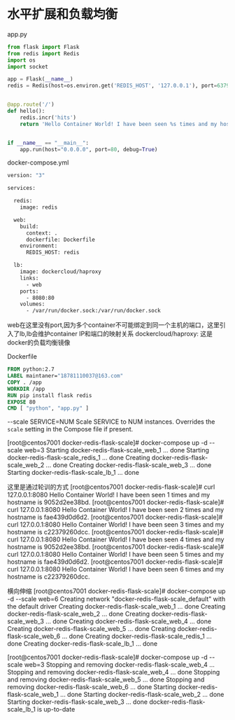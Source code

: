 # 水平扩展和负载均衡

app.py

```python
from flask import Flask
from redis import Redis
import os
import socket

app = Flask(__name__)
redis = Redis(host=os.environ.get('REDIS_HOST', '127.0.0.1'), port=6379)


@app.route('/')
def hello():
    redis.incr('hits')
    return 'Hello Container World! I have been seen %s times and my hostname is %s.\n' % (redis.get('hits'),socket.gethostname())


if __name__ == "__main__":
    app.run(host="0.0.0.0", port=80, debug=True)

```



docker-compose.yml

```dockerfile
version: "3"

services:

  redis:
    image: redis

  web:
    build:
      context: .
      dockerfile: Dockerfile
    environment:
      REDIS_HOST: redis

  lb:
    image: dockercloud/haproxy
    links:
      - web
    ports:
      - 8080:80
    volumes:
      - /var/run/docker.sock:/var/run/docker.sock 

```

web在这里没有port,因为多个container不可能绑定到同一个主机的端口，这里引入了lb,lb会维护container IP和端口的映射关系
dockercloud/haproxy: 这是docker的负载均衡镜像



Dockerfile

```dockerfile
FROM python:2.7
LABEL maintaner="18781110037@163.com"
COPY . /app
WORKDIR /app
RUN pip install flask redis
EXPOSE 80
CMD [ "python", "app.py" ]
```





 --scale SERVICE=NUM        Scale SERVICE to NUM instances. Overrides the
                               `scale` setting in the Compose file if present.

[root@centos7001 docker-redis-flask-scale]# docker-compose up -d --scale web=3
Starting docker-redis-flask-scale_web_1   ... done
Starting docker-redis-flask-scale_redis_1 ... done
Creating docker-redis-flask-scale_web_2   ... done
Creating docker-redis-flask-scale_web_3   ... done
Starting docker-redis-flask-scale_lb_1    ... done



这里是通过轮训的方式
[root@centos7001 docker-redis-flask-scale]# curl 127.0.0.1:8080
Hello Container World! I have been seen 1 times and my hostname is 9052d2ee38bd.
[root@centos7001 docker-redis-flask-scale]# curl 127.0.0.1:8080
Hello Container World! I have been seen 2 times and my hostname is fae439d0d6d2.
[root@centos7001 docker-redis-flask-scale]# curl 127.0.0.1:8080
Hello Container World! I have been seen 3 times and my hostname is c22379260dcc.
[root@centos7001 docker-redis-flask-scale]# curl 127.0.0.1:8080
Hello Container World! I have been seen 4 times and my hostname is 9052d2ee38bd.
[root@centos7001 docker-redis-flask-scale]# curl 127.0.0.1:8080
Hello Container World! I have been seen 5 times and my hostname is fae439d0d6d2.
[root@centos7001 docker-redis-flask-scale]# curl 127.0.0.1:8080
Hello Container World! I have been seen 6 times and my hostname is c22379260dcc.



横向伸缩
[root@centos7001 docker-redis-flask-scale]# docker-compose up -d --scale web=6
Creating network "docker-redis-flask-scale_default" with the default driver
Creating docker-redis-flask-scale_web_1   ... done
Creating docker-redis-flask-scale_web_2   ... done
Creating docker-redis-flask-scale_web_3   ... done
Creating docker-redis-flask-scale_web_4   ... done
Creating docker-redis-flask-scale_web_5   ... done
Creating docker-redis-flask-scale_web_6   ... done
Creating docker-redis-flask-scale_redis_1 ... done
Creating docker-redis-flask-scale_lb_1    ... done

[root@centos7001 docker-redis-flask-scale]# docker-compose up -d --scale web=3
Stopping and removing docker-redis-flask-scale_web_4 ... 
Stopping and removing docker-redis-flask-scale_web_4 ... done
Stopping and removing docker-redis-flask-scale_web_5 ... done
Stopping and removing docker-redis-flask-scale_web_6 ... done
Starting docker-redis-flask-scale_web_1              ... done
Starting docker-redis-flask-scale_web_2              ... done
Starting docker-redis-flask-scale_web_3              ... done
docker-redis-flask-scale_lb_1 is up-to-date